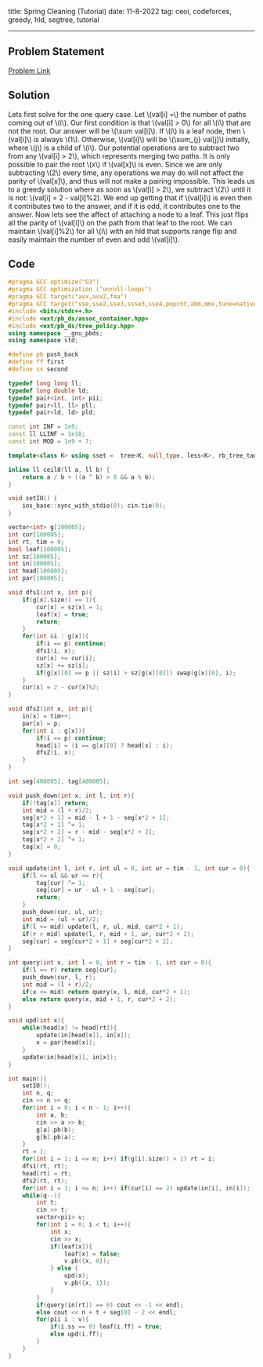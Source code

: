 title: Spring Cleaning (Tutorial)
date: 11-8-2022
tag: ceoi, codeforces, greedy, hld, segtree, tutorial

---

## Problem Statement

[Problem Link](https://codeforces.com/contest/1403/problem/B)

## Solution

Lets first solve for the one query case. Let \\(val[i] =\\) the number of paths coming out of \\(i\\). Our first condition is that \\(val[i] > 0\\) for all \\(i\\) that are not the root. Our answer will be \\(\\sum val[i]\\). If \\(i\\) is a leaf node, then \\(val[i]\\) is always \\(1\\). Otherwise, \\(val[i]\\) will be \\(\\sum_{j} val[j]\\) initially, where \\(j\\) is a child of \\(i\\). Our potential operations are to subtract two from any \\(val[i] > 2\\), which represents merging two paths. It is only possible to pair the root \\(x\\) if \\(val[x]\\) is even. Since we are only subtracting \\(2\\) every time, any operations we may do will not affect the parity of \\(val[x]\\), and thus will not make a pairing impossible. This leads us to a greedy solution where as soon as \\(val[i] > 2\\), we subtract \\(2\\) until it is not: \\(val[i] = 2 - val[i]%2). We end up getting that if \\(val[i]\\) is even then it contributes two to the answer, and if it is odd, it contributes one to the answer. Now lets see the affect of attaching a node to a leaf. This just flips all the parity of \\(val[i]\\) on the path from that leaf to the root. We can maintain \\(val[i]%2\\) for all \\(i\\) with an hld that supports range flip and easily maintain the number of even and odd \\(val[i]\\).

## Code

```c++
#pragma GCC optimize("O3")
#pragma GCC optimization ("unroll-loops")
#pragma GCC target("avx,avx2,fma")
#pragma GCC target("sse,sse2,sse3,ssse3,sse4,popcnt,abm,mmx,tune=native")
#include <bits/stdc++.h>
#include <ext/pb_ds/assoc_container.hpp>
#include <ext/pb_ds/tree_policy.hpp>
using namespace __gnu_pbds;
using namespace std;

#define pb push_back
#define ff first
#define ss second

typedef long long ll;
typedef long double ld;
typedef pair<int, int> pii;
typedef pair<ll, ll> pll;
typedef pair<ld, ld> pld;

const int INF = 1e9;
const ll LLINF = 1e18;
const int MOD = 1e9 + 7;

template<class K> using sset =  tree<K, null_type, less<K>, rb_tree_tag, tree_order_statistics_node_update>;

inline ll ceil0(ll a, ll b) {
    return a / b + ((a ^ b) > 0 && a % b);
}

void setIO() {
    ios_base::sync_with_stdio(0); cin.tie(0);
}

vector<int> g[100005];
int cur[100005];
int rt, tim = 0;
bool leaf[100005];
int sz[100005];
int in[100005];
int head[100005];
int par[100005];

void dfs1(int x, int p){
    if(g[x].size() == 1){
        cur[x] = sz[x] = 1;
        leaf[x] = true;
        return;
    }
    for(int &i : g[x]){
        if(i == p) continue;
        dfs1(i, x);
        cur[x] += cur[i];
        sz[x] += sz[i];
        if(g[x][0] == p || sz[i] > sz[g[x][0]]) swap(g[x][0], i);
    }
    cur[x] = 2 - cur[x]%2;
}

void dfs2(int x, int p){
    in[x] = tim++;
    par[x] = p;
    for(int i : g[x]){
        if(i == p) continue;
        head[i] = (i == g[x][0] ? head[x] : i);
        dfs2(i, x);
    }
}

int seg[400005], tag[400005];

void push_down(int x, int l, int r){
    if(!tag[x]) return;
    int mid = (l + r)/2;
    seg[x*2 + 1] = mid - l + 1 - seg[x*2 + 1];
    tag[x*2 + 1] ^= 1;
    seg[x*2 + 2] = r - mid - seg[x*2 + 2];
    tag[x*2 + 2] ^= 1;
    tag[x] = 0;
}

void update(int l, int r, int ul = 0, int ur = tim - 1, int cur = 0){
    if(l <= ul && ur <= r){
        tag[cur] ^= 1;
        seg[cur] = ur - ul + 1 - seg[cur];
        return;
    }
    push_down(cur, ul, ur);
    int mid = (ul + ur)/2;
    if(l <= mid) update(l, r, ul, mid, cur*2 + 1);
    if(r > mid) update(l, r, mid + 1, ur, cur*2 + 2);
    seg[cur] = seg[cur*2 + 1] + seg[cur*2 + 2];
}

int query(int x, int l = 0, int r = tim - 1, int cur = 0){
    if(l == r) return seg[cur];
    push_down(cur, l, r);
    int mid = (l + r)/2;
    if(x <= mid) return query(x, l, mid, cur*2 + 1);
    else return query(x, mid + 1, r, cur*2 + 2);
}

void upd(int x){
    while(head[x] != head[rt]){
        update(in[head[x]], in[x]);
        x = par[head[x]];
    }
    update(in[head[x]], in[x]);
}

int main(){
    setIO();
    int n, q;
    cin >> n >> q;
    for(int i = 0; i < n - 1; i++){
        int a, b;
        cin >> a >> b;
        g[a].pb(b);
        g[b].pb(a);
    }
    rt = 1;
    for(int i = 1; i <= n; i++) if(g[i].size() > 1) rt = i;
    dfs1(rt, rt);
    head[rt] = rt;
    dfs2(rt, rt);
    for(int i = 1; i <= n; i++) if(cur[i] == 2) update(in[i], in[i]);
    while(q--){
        int t;
        cin >> t;
        vector<pii> v;
        for(int i = 0; i < t; i++){
            int x;
            cin >> x;
            if(leaf[x]){
                leaf[x] = false;
                v.pb({x, 0});
            } else {
                upd(x);
                v.pb({x, 1});
            }
        }
        if(query(in[rt]) == 0) cout << -1 << endl;
        else cout << n + t + seg[0] - 2 << endl;
        for(pii i : v){
            if(i.ss == 0) leaf[i.ff] = true;
            else upd(i.ff);
        }
    }
}
```